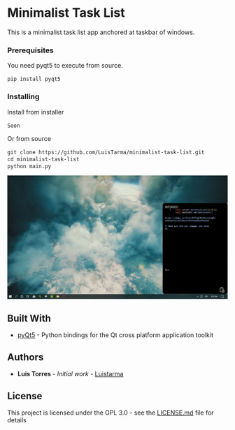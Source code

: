 # Minimalist Task List

This is a minimalist task list app anchored at taskbar of windows.

### Prerequisites

You need pyqt5 to execute from source.

```
pip install pyqt5
```

### Installing

Install from installer

```
Soon
```

Or from source

```
git clone https://github.com/LuisTarma/minimalist-task-list.git 
cd minimalist-task-list
python main.py
```
 ![Alt text](/img/readme_img.jpg?raw=true "main.py")
 
## Built With

* [pyQt5](https://pypi.org/project/PyQt5/) - Python bindings for the Qt cross platform application toolkit

## Authors

* **Luis Torres** - *Initial work* - [Luistarma](https://github.com/Luistarma)

## License

This project is licensed under the GPL 3.0 - see the [LICENSE.md](LICENSE.md) file for details



